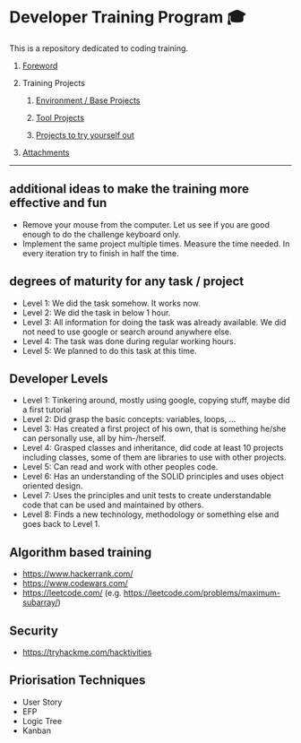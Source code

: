 # Developer Training Program :mortar_board:

This is a repository dedicated to coding training. 

1. [Foreword](Foreword.md)

2. Training Projects

    1. [Environment / Base Projects](BaseProjects/README.md)

    2. [Tool Projects](ToolProjects/README.md)

    3. [Projects to try yourself out](Projects/README.md)

3. [Attachments](Attachments.md)

----

## additional ideas to make the training more effective and fun

- Remove your mouse from the computer. Let us see if you are good enough to do the challenge keyboard only.
- Implement the same project multiple times. Measure the time needed. In every iteration try to finish in half the time.

## degrees of maturity for any task / project

- Level 1: We did the task somehow. It works now. 
- Level 2: We did the task in below 1 hour.
- Level 3: All information for doing the task was already available. We did not need to use google or search around anywhere else.
- Level 4: The task was done during regular working hours.
- Level 5: We planned to do this task at this time.

## Developer Levels

- Level 1: Tinkering around, mostly using google, copying stuff, maybe did a first tutorial
- Level 2: Did grasp the basic concepts: variables, loops, ...
- Level 3: Has created a first project of his own, that is something he/she can personally use, all by him-/herself.
- Level 4: Grasped classes and inheritance, did code at least 10 projects including classes, some of them are libraries to use with other projects.
- Level 5: Can read and work with other peoples code. 
- Level 6: Has an understanding of the SOLID principles and uses object oriented design.
- Level 7: Uses the principles and unit tests to create understandable code that can be used and maintained by others.
- Level 8: Finds a new technology, methodology or something else and goes back to Level 1.

## Algorithm based training

- https://www.hackerrank.com/
- https://www.codewars.com/
- https://leetcode.com/ (e.g. https://leetcode.com/problems/maximum-subarray/)

## Security

- https://tryhackme.com/hacktivities

## Priorisation Techniques

- User Story
- EFP
- Logic Tree
- Kanban


